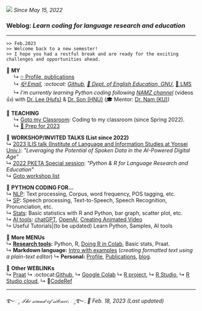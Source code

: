 ![](https://komarev.com/ghpvc/?username=MK316&color=blueviolet&label=VISIT+count) _Since May 15, 2022_  

### Weblog: _Learn coding for language research and education_  
--- 
~~~
>> Feb.2023
>> Welcome back to a new semester! 
>> I hope you had a restful break and are ready for the exciting challenges and opportunities ahead.
~~~


🌱 **MY**   
&nbsp;&nbsp;&nbsp;&nbsp; ↳ [💦 Profile, publications](https://github.com/MK316/MK316.github.io/blob/main/res/profile.md)   
&nbsp;&nbsp;&nbsp;&nbsp; ↳ _[📪 Email](mailto:MK3one6@gmail.com), :octocat: [Github](github.com/MK316), [🏢 Dept. of English Education, GNU](https://englishedu.gnu.ac.kr)_, [🎋 LMS](https://rec.ac.kr/gnu)    
&nbsp;&nbsp;&nbsp;&nbsp; ↳ _I'm currently learning Python coding following_ [_NAMZ channel_](https://www.youtube.com/channel/UCKHB0ZiTVk8qUdqhVtnCUrA/featured) (videos👍) with [Dr. Lee (Hufs)](https://github.com/junkyuhufs) & [Dr. Son (HNU)](https://github.com/ms624atyale) (🎓 Mentor: [Dr. Nam (KU)](https://github.com/hsnam95))         
 
🌱 **TEACHING**   
&nbsp;&nbsp;&nbsp;&nbsp; ↳ [Goto my Classroom](/res/teaching.md): Coding to my classroom (since Spring 2022).   
&nbsp;&nbsp;&nbsp;&nbsp; ↳ [🐰 Prep for 2023](https://github.com/MK316/Teachingapps/blob/main/README.md)

🌱 **WORKSHOP/INVITED TALKS (List since 2022)**  
↳ [2023 ILIS talk (Institute of Language and Information Studies at Yonsei Univ.)](https://github.com/MK316/workshops/blob/main/20230126_yonsei/index.md): _"Leveraging the Potential of Spoken Data in the AI-Powered Digital Age"_    
↳ [2022 PKETA Special session](https://github.com/MK316/pketa22/blob/main/README.md): _"Python & R for Language Research and Education"_   
↳ [Goto workshop list](https://github.com/MK316/workshops/blob/main/README.md)
 
🌱 **PYTHON CODING FOR...**   
↳  [NLP](/res/nlp_tools.md): Text processing, Corpus, word frequency, POS tagging, etc.    
↳  [SP](/res/sp_tools.md): Speech processing, Text-to-Speech, Speech Recognition, Pronunciation, etc.    
↳  [Stats](/res/stats1.md): Basic statistics with R and Python, bar graph, scatter plot, etc.   
↳  [AI tools](https://github.com/MK316/OpenAI): [chatGPT](https://chat.openai.com/chat), [OpenAI](https://openai.com/), [Creating Animated Video](https://github.com/MK316/Spring2023/blob/main/Animated_Video_with_AI.ipynb)  
↳  Useful Tutorials|(to be updated) Learn Python, Samples, AI tools  

🍃 **More MENUs**   
↳ **[Research tools](/res/tools.md):** Python, R, [Doing R in Colab](https://github.com/MK316/R_intro/blob/main/01_How_to_do_R_in_colab.ipynb), Basic stats, Praat.  
↳ **Markdown language:** [Intro with examples](https://github.com/MK316/markdown/blob/main/README.md) (_creating formatted text using a plain-text editor_)  ↳ **Personal:** [Profile](/res/profile.md), [Publications](/res/publications.md), [blog](/blog/blogmain.md).  


🍃 **Other WEBLINKs**   
↳ [Praat](https://www.fon.hum.uva.nl/praat/) ↳ :octocat:[Github](https://www.github.com/), ↳ [Google Colab](https://colab.research.google.com/) ↳ [R project](https://www.r-project.org/), ↳ [R Studio](https://www.rstudio.com/), ↳ [R Studio cloud](https://rstudio.cloud/), ↳ 🎯[CodeRef](https://github.com/MK316/workshops/blob/main/codebook23.ipynb)


---
   ࿐*ೃ 𝒯𝒽𝑒 𝓈𝑜𝓊𝓃𝒹 𝑜𝒻 𝓈𝒾𝓁𝑒𝓃𝒸𝑒. ೃ*࿐. 
_💜 Feb. 18, 2023 (Last updated)_   
